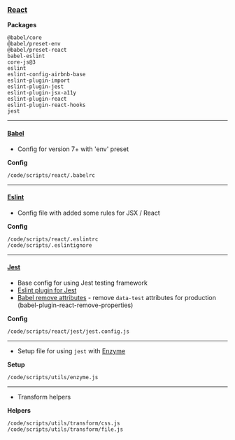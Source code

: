 ### [React](https://reactjs.org/)

**Packages**

    @babel/core
    @babel/preset-env
    @babel/preset-react
    babel-eslint
    core-js@3
    eslint
    eslint-config-airbnb-base
    eslint-plugin-import
    eslint-plugin-jest
    eslint-plugin-jsx-a11y
    eslint-plugin-react
    eslint-plugin-react-hooks
    jest

---

#### [Babel](https://babeljs.io)

-   Config for version 7+ with 'env' preset

**Config**

    /code/scripts/react/.babelrc

---

#### [Eslint](https://babeljs.io)

-   Config file with added some rules for JSX / React

**Config**

    /code/scripts/react/.eslintrc
    /code/scripts/.eslintignore

---

#### [Jest](https://jestjs.io/)

-   Base config for using Jest testing framework
-   [Eslint plugin for Jest](https://github.com/jest-community/eslint-plugin-jest)
-   [Babel remove attributes](https://www.npmjs.com/package/babel-plugin-react-remove-properties) - remove `data-test` attributes for production (babel-plugin-react-remove-properties)

**Config**

    /code/scripts/react/jest/jest.config.js

---

-   Setup file for using `jest` with [Enzyme](https://airbnb.io/enzyme/)

**Setup**

    /code/scripts/utils/enzyme.js

---

-   Transform helpers

**Helpers**

    /code/scripts/utils/transform/css.js
    /code/scripts/utils/transform/file.js
